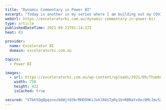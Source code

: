 ```yaml
---
title: "Dynamic Commentary in Power BI"
excerpt: "Today is another in my series where I am building out my COVID report for Australia. There are a few things I cover in the video today.  The main &#8220;new&#8221; concept is the dynamic commentary, but I also show you some more warts and all insider view of building a [...]Read More »"
webUrl: https://exceleratorbi.com.au/dynamic-commentary-in-power-bi/
type: article
publishedDateTime: 2021-09-21T01:14:17Z
heat: 83

provider:
  name: Excelerator BI
  domain: exceleratorbi.com.au

topics:
  - Power BI

images:
  - url: https://exceleratorbi.com.au/wp-content/uploads/2021/09/Thumbnail-e1632139127781.jpg
    width: 750
    height: 422
    isCached: true

secured: "V7bh5QgBpqznxzb6WjtO3brMHD99KiJeklR0sTpRy1U+RBNatvOe/QMcJmv5Zdn+3aW1na+olWXnqR4yjdnMNtub1OQZd47TRC9YZH5spS6WJ2L2UskLKVm4yQrqnzzxEUsEkFDo2N9dQFHULH/xDnxmNMmo+PyJGvosEjRlfyKgb99IWNTapPyA4/vPkVIOejkEeToHtM4Dh65vbawkIpnMC3fko154LPHxe3PJ5Xp5jm7fWe4PuMMBNwLJQAcoaw/pQcY5tdrgcYUKHBEU1nB0nHAw55BgZjILMaF4R4Dxu148UMG4x4oKnSF5LEHYVGGFyGokSAi5ADny0H1ebAf+1SnSU6Q5QeIdiTh0q0M=;IvCHf80EO3G/3xUqvMcTrA=="
---
```


